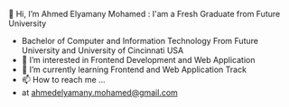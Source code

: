 👋 Hi, I’m Ahmed Elyamany Mohamed : I'am a Fresh Graduate from Future University 
- Bachelor of Computer and Information Technology From Future University and University of Cincinnati USA
- 👀 I’m interested in Frontend Development and Web Application
- 🌱 I’m currently learning Frontend and Web Application Track
- 📫 How to reach me ...
- at ahmedelyamany.mohamed@gmail.com


<!---
Ahmed-Elyamany-Mohamed/Ahmed-Elyamany-Mohamed is a ✨ special ✨ repository because its `README.md` (this file) appears on your GitHub profile.
You can click the Preview link to take a look at your changes.
--->
